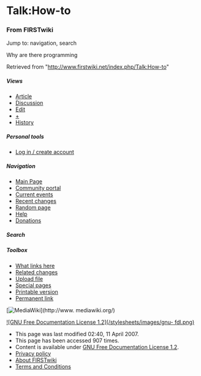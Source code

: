 # Talk:How-to

### From FIRSTwiki

Jump to: navigation, search

Why are there programming

Retrieved from "<http://www.firstwiki.net/index.php/Talk:How-to>"

##### Views

  * [Article](/index.php/How-to)
  * [Discussion](/index.php/Talk:How-to)
  * [Edit](/index.php?title=Talk:How-to&action=edit)
  * [+](/index.php?title=Talk:How-to&action=edit&section=new)
  * [History](/index.php?title=Talk:How-to&action=history)

##### Personal tools

  * [Log in / create account](/index.php?title=Special:Userlogin&returnto=Talk:How-to)

[](/index.php/Main_Page "Main Page" )

##### Navigation

  * [Main Page](/index.php/Main_Page)
  * [Community portal](/index.php/FIRSTwiki:Community_portal)
  * [Current events](/index.php/Current_events)
  * [Recent changes](/index.php/Special:Recentchanges)
  * [Random page](/index.php/Special:Random)
  * [Help](/index.php/Help:Contents)
  * [Donations](/index.php/FIRSTwiki:Site_support)

##### Search



##### Toolbox

  * [What links here](/index.php/Special:Whatlinkshere/Talk:How-to)
  * [Related changes](/index.php/Special:Recentchangeslinked/Talk:How-to)
  * [Upload file](/index.php/Special:Upload)
  * [Special pages](/index.php/Special:Specialpages)
  * [Printable version](/index.php?title=Talk:How-to&printable=yes)
  * [Permanent link](/index.php?title=Talk:How-to&oldid=59158)

[![MediaWiki](/skins/common/images/poweredby_mediawiki_88x31.png)](http://www.
mediawiki.org/)

[![GNU Free Documentation License 1.2](/stylesheets/images/gnu-
fdl.png)](http://www.gnu.org/copyleft/fdl.html)

  * This page was last modified 02:40, 11 April 2007.
  * This page has been accessed 907 times.
  * Content is available under [GNU Free Documentation License 1.2](http://www.gnu.org/copyleft/fdl.html "http://www.gnu.org/copyleft/fdl.html" ).
  * [Privacy policy](/index.php/FIRSTwiki:Privacy_policy "FIRSTwiki:Privacy policy" )
  * [About FIRSTwiki](/index.php/FIRSTwiki:About "FIRSTwiki:About" )
  * [Terms and Conditions](/index.php/FIRSTwiki:Terms_and_conditions "FIRSTwiki:Terms and conditions" )

